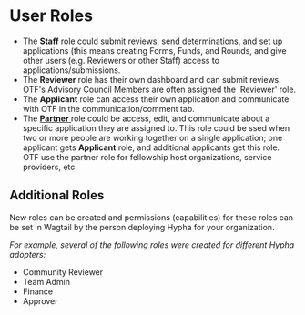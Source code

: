 # User Roles

* The **Staff** role could submit reviews, send determinations, and set up applications (this means creating Forms, Funds, and Rounds, and give other users (e.g. Reviewers or other Staff) access to applications/submissions.
* The **Reviewer** role has their own dashboard and can submit reviews. OTF's Advisory Council Members are often assigned the 'Reviewer' role.
* The **Applicant** role can access their own application and communicate with OTF in the communication/comment tab.
* The [**Partner** ](broken-reference) role could be access, edit, and communicate about a specific application they are assigned to. This role could be ssed when two or more people are working together on a single application; one applicant gets **Applicant** role, and additional applicants get this role. OTF use the partner role for fellowship host organizations, service providers, etc.



## Additional Roles

New roles can be created and permissions (capabilities) for these roles can be set in Wagtail by the person deploying Hypha for your organization.

_For example, several of the following roles were created for different Hypha adopters:_

* Community Reviewer
* Team Admin
* Finance
* Approver
